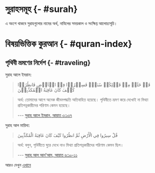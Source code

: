 # সুরাহসমূহ {- #surah} 

এ অংশে থাকবে সুরাহগুলোর নামের অর্থ, নাযিলের সময়কাল ও সংক্ষিপ্ত আলোচ্যসূচি। 

# বিষয়ভিত্তিক কুরআন {- #quran-index} 

## পৃথিবী ভ্রমণের নির্দেশ {- #traveling}

সুরাহ আলে ইমরান: 

> قَدۡ خَلَتۡ مِنۡ قَبۡلِكُمۡ سُنَنٌۙ فَسِيۡرُوۡا فِىۡ الۡاَرۡضِ فَانظُرُوۡا كَيۡفَ كَانَ عَاقِبَةُ الۡمُكَذِّبِيۡنَ

> অর্থ: তোমাদের আগে অনেক জীবনপদ্ধতি অতিবাহিত হয়েছে। পৃথিবীতে ভ্রমণ করে দেখোই না মিথ্যা প্রতিপন্নকারীদের পরিণাম কেমন হয়েছে।
>
> ---  [সুরাহ আলে ইমরান, আয়াত ৩:১৩৭](https://tanzil.net/#3:137)

সুরাহ আল মায়িদা:

> قُلْ سِيرُوا فِي الْأَرْضِ ثُمَّ انظُرُوا كَيْفَ كَانَ عَاقِبَةُ الْمُكَذِّبِينَ

> অর্থ: বলুন, পৃথিবীতে ঘুরে দেখে নাও মিথ্যা প্রতিপন্নকারীদের পরিণাম কেমন ছিল। 
> 
> --- [সুরাহ আল আন'আম, আয়াত ৬:১০-১১](https://tanzil.net/#6:11) 

আরও দেখুন [এখানে](https://alomoy.github.io/islam/travelling.al) 

